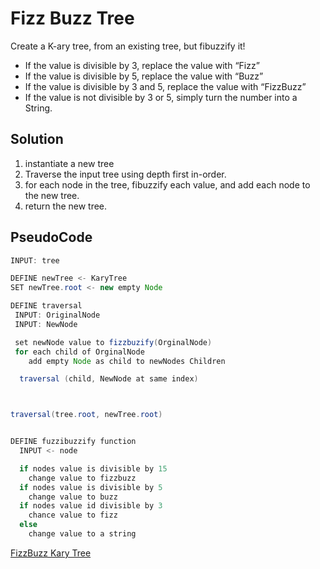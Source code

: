 # Fizz Buzz Tree

Create a K-ary tree, from an existing tree, but fibuzzify it!

- If the value is divisible by 3, replace the value with “Fizz”
- If the value is divisible by 5, replace the value with “Buzz”
- If the value is divisible by 3 and 5, replace the value with “FizzBuzz”
- If the value is not divisible by 3 or 5, simply turn the number into a String.

## Solution

1. instantiate a new tree
1. Traverse the input tree using depth first in-order.
1. for each node in the tree, fibuzzify each value, and add each node to the new tree.
1. return the new tree.

## PseudoCode

```java
INPUT: tree

DEFINE newTree <- KaryTree
SET newTree.root <- new empty Node

DEFINE traversal
 INPUT: OriginalNode
 INPUT: NewNode

 set newNode value to fizzbuzify(OrginalNode)
 for each child of OrginalNode
    add empty Node as child to newNodes Children

  traversal (child, NewNode at same index)



traversal(tree.root, newTree.root)


DEFINE fuzzibuzzify function
  INPUT <- node

  if nodes value is divisible by 15
    change value to fizzbuzz
  if nodes value is divisible by 5
    change value to buzz
  if nodes value id divisible by 3
    chance value to fizz
  else
    change value to a string

```

[FizzBuzz Kary Tree](https://projects.invisionapp.com/freehand/document/ePIV6qUli)
